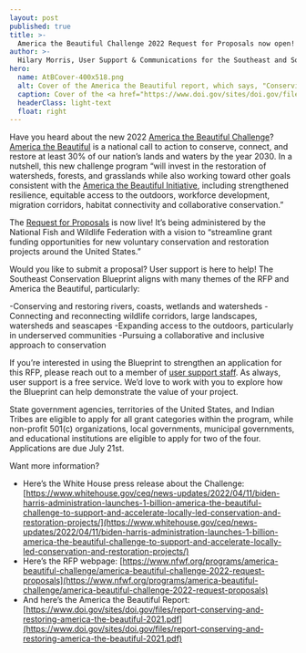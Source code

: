 ```yaml
---
layout: post
published: true
title: >-
  America the Beautiful Challenge 2022 Request for Proposals now open!
author: >-
  Hilary Morris, User Support & Communications for the Southeast and South Atlantic Blueprints
hero:
  name: AtBCover-400x518.png
  alt: Cover of the America the Beautiful report, which says, "Conserving and restoring America the Beautiful 2021 - A preliminary report to the National Climate Task Force recommending a 10-year, locally led campaign to conserve and restore the lands and waters upon which we all depend, and that bind us together as Americans" with a photo of two children playing outside.
  caption: Cover of the <a href="https://www.doi.gov/sites/doi.gov/files/report-conserving-and-restoring-america-the-beautiful-2021.pdf">America the Beautiful report</a>.
  headerClass: light-text
  float: right
---
```

Have you heard about the new 2022 [America the Beautiful Challenge](https://www.nfwf.org/programs/america-beautiful-challenge)? [America the Beautiful](https://www.whitehouse.gov/ceq/news-updates/2021/05/06/biden-harris-administration-outlines-america-the-beautiful-initiative/) is a national call to action to conserve, connect, and restore at least 30% of our nation’s lands and waters by the year 2030. In a nutshell, this new challenge program “will invest in the restoration of watersheds, forests, and grasslands while also working toward other goals consistent with the [America the Beautiful Initiative](https://www.whitehouse.gov/ceq/news-updates/2021/05/06/biden-harris-administration-outlines-america-the-beautiful-initiative/), including strengthened resilience, equitable access to the outdoors, workforce development, migration corridors, habitat connectivity and collaborative conservation.”

The [Request for Proposals](https://www.nfwf.org/programs/america-beautiful-challenge/america-beautiful-challenge-2022-request-proposals) is now live! It’s being administered by the National Fish and Wildlife Federation with a vision to “streamline grant funding opportunities for new voluntary conservation and restoration projects around the United States.”<!--more-->

Would you like to submit a proposal? User support is here to help! The Southeast Conservation Blueprint aligns with many themes of the RFP and America the Beautiful, particularly:

-Conserving and restoring rivers, coasts, wetlands and watersheds
-Connecting and reconnecting wildlife corridors, large landscapes, watersheds and seascapes
-Expanding access to the outdoors, particularly in underserved communities
-Pursuing a collaborative and inclusive approach to conservation

If you’re interested in using the Blueprint to strengthen an application for this RFP, please reach out to a member of [user support staff](https://secassoutheast.org/staff). As always, user support is a free service. We’d love to work with you to explore how the Blueprint can help demonstrate the value of your project.

State government agencies, territories of the United States, and Indian Tribes are eligible to apply for all grant categories within the program, while non-profit 501(c) organizations, local governments, municipal governments, and educational institutions are eligible to apply for two of the four. Applications are due July 21st.

Want more information?

- Here’s the White House press release about the Challenge: [https://www.whitehouse.gov/ceq/news-updates/2022/04/11/biden-harris-administration-launches-1-billion-america-the-beautiful-challenge-to-support-and-accelerate-locally-led-conservation-and-restoration-projects/](https://www.whitehouse.gov/ceq/news-updates/2022/04/11/biden-harris-administration-launches-1-billion-america-the-beautiful-challenge-to-support-and-accelerate-locally-led-conservation-and-restoration-projects/)
- Here’s the RFP webpage: [https://www.nfwf.org/programs/america-beautiful-challenge/america-beautiful-challenge-2022-request-proposals](https://www.nfwf.org/programs/america-beautiful-challenge/america-beautiful-challenge-2022-request-proposals)
- And here’s the America the Beautiful Report: [https://www.doi.gov/sites/doi.gov/files/report-conserving-and-restoring-america-the-beautiful-2021.pdf](https://www.doi.gov/sites/doi.gov/files/report-conserving-and-restoring-america-the-beautiful-2021.pdf)
